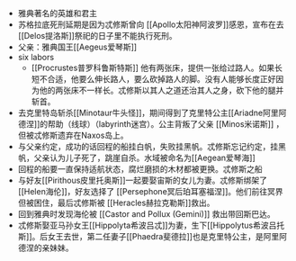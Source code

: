 - 雅典著名的英雄和君主
- 苏格拉底死刑延期是因为忒修斯曾向 [[Apollo太阳神阿波罗]]感恩，宣布在去[[Delos提洛斯]]祭祀的日子里不能执行死刑。
- 父亲：雅典国王[[Aegeus爱琴斯]]
- six labors
	- [[Procrustes普罗科鲁斯特斯]] 他有两张床，提供一张给过路人。如果长短不合适，他要么伸长路人，要么砍掉路人的脚。没有人能够长度正好因为他的两张床不一样长。忒修斯以其人之道还治其人之身，砍下他的腿并斩首。
- 去克里特岛斩杀[[Minotaur牛头怪]]，期间得到了克里特公主[[Ariadne阿里阿德涅]]的帮助（线球）（labyrinth迷宫）。公主背叛了父亲 [[Minos米诺斯]] ，但被忒修斯遗弃在Naxos岛上。
- 与父亲约定，成功的话回程的船挂白帆，失败挂黑帆。忒修斯忘记约定，挂黑帆，父亲认为儿子死了，跳崖自杀。水域被命名为[[Aegean爱琴海]]
- 回程的船要一直保持适航状态，腐烂磨损的木材都被更换。忒修斯之船
- 与好友[[Pirithous皮里托奥斯]]一起要娶宙斯的女儿为妻。忒修斯绑架了 [[Helen海伦]]，好友选择了 [[Persephone冥后珀耳塞福涅]]。他们前往冥界但被困住，最后忒修斯被 [[Heracles赫拉克勒斯]]救出。
- 回到雅典时发现海伦被 [[Castor and Pollux (Gemini)]] 救出带回斯巴达。
- 忒修斯娶亚马孙女王[[Hippolyta希波吕忒]]为妻，生下[[Hippolytus希波吕托斯]]。后女王去世，第二任妻子[[Phaedra斐德拉]]也是克里特公主，是阿里阿德涅的亲妹妹。